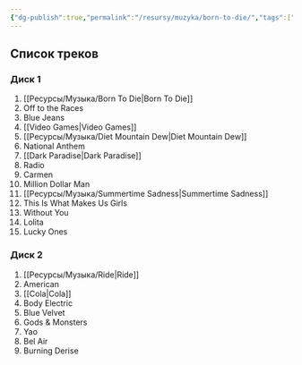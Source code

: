 ```yaml
---
{"dg-publish":true,"permalink":"/resursy/muzyka/born-to-die/","tags":["Музыка"]}
---
```


## Список треков 
### Диск 1
1. [[Ресурсы/Музыка/Born To Die\|Born To Die]] 
2. Off to the Races 
3. Blue Jeans 
4. [[Video Games\|Video Games]]
5. [[Ресурсы/Музыка/Diet Mountain Dew\|Diet Mountain Dew]]
6. National Anthem 
7. [[Dark Paradise\|Dark Paradise]]
8. Radio
9. Carmen
10. Million Dollar Man 
11. [[Ресурсы/Музыка/Summertime Sadness\|Summertime Sadness]]
12. This Is What Makes Us Girls 
13. Without You
14. Lolita 
15. Lucky Ones 
### Диск 2 
1. [[Ресурсы/Музыка/Ride\|Ride]] 
2. American 
3. [[Cola\|Cola]]
4. Body Electric
5. Blue Velvet
6. Gods & Monsters 
7. Yao 
8. Bel Air 
9. Burning Derise 
